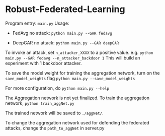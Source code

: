 # Robust-Federated-Learning

Program entry: `main.py`
Usage:
- FedAvg no attack:
`python main.py --GAR fedavg`

- DeepGAR no attack:
`python main.py --GAR deepGAR`

To invoke an attack, set `n_attacker_XXXX` to a positive value. e.g.
`python main.py --GAR fedavg --n_attacker_backdoor 1`
This will build an experiment with 1 backdoor attacker.

To save the model weight for training the aggregation network, turn on the `save_model_weights` flag
`python main.py --save_model_weights`

For more configuration, do `python main.py --help`

>
The Aggregation network is not yet finalized. To train the aggregation network, 
`python train_aggNet.py`

The trained network will be saved to `./aggNet/`.

To change the aggregation network used for defending the federated attacks, change the `path_to_aggNet` in server.py
